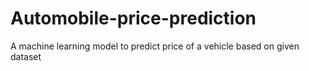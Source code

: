 # Automobile-price-prediction
A machine learning model to predict price of a vehicle based on given dataset
